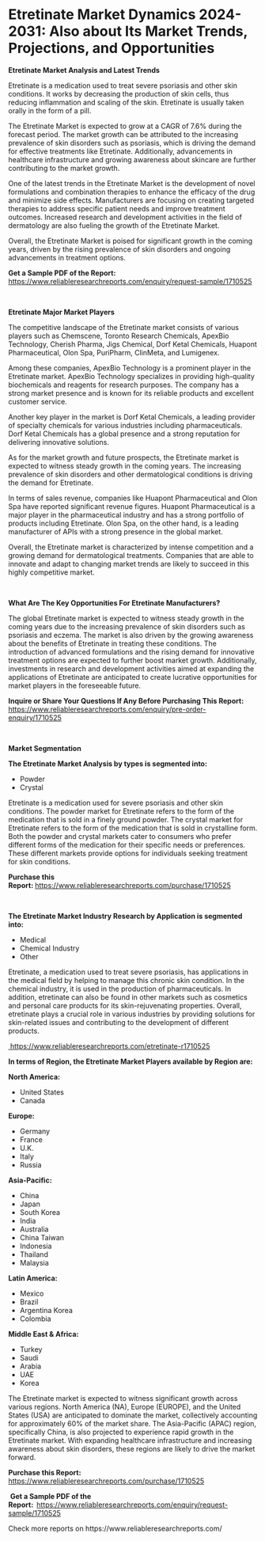 <p><h1>Etretinate Market Dynamics 2024-2031: Also about Its Market Trends, Projections, and Opportunities</h1></p><p><strong>Etretinate Market Analysis and Latest Trends</strong></p>
<p><p>Etretinate is a medication used to treat severe psoriasis and other skin conditions. It works by decreasing the production of skin cells, thus reducing inflammation and scaling of the skin. Etretinate is usually taken orally in the form of a pill.</p><p>The Etretinate Market is expected to grow at a CAGR of 7.6% during the forecast period. The market growth can be attributed to the increasing prevalence of skin disorders such as psoriasis, which is driving the demand for effective treatments like Etretinate. Additionally, advancements in healthcare infrastructure and growing awareness about skincare are further contributing to the market growth.</p><p>One of the latest trends in the Etretinate Market is the development of novel formulations and combination therapies to enhance the efficacy of the drug and minimize side effects. Manufacturers are focusing on creating targeted therapies to address specific patient needs and improve treatment outcomes. Increased research and development activities in the field of dermatology are also fueling the growth of the Etretinate Market.</p><p>Overall, the Etretinate Market is poised for significant growth in the coming years, driven by the rising prevalence of skin disorders and ongoing advancements in treatment options.</p></p>
<p><strong>Get a Sample PDF of the Report:&nbsp;</strong> <a href="https://www.reliableresearchreports.com/enquiry/request-sample/1710525">https://www.reliableresearchreports.com/enquiry/request-sample/1710525</a></p>
<p>&nbsp;</p>
<p><strong>Etretinate Major Market Players</strong></p>
<p><p>The competitive landscape of the Etretinate market consists of various players such as Chemscene, Toronto Research Chemicals, ApexBio Technology, Cherish Pharma, Jigs Chemical, Dorf Ketal Chemicals, Huapont Pharmaceutical, Olon Spa, PuriPharm, ClinMeta, and Lumigenex. </p><p>Among these companies, ApexBio Technology is a prominent player in the Etretinate market. ApexBio Technology specializes in providing high-quality biochemicals and reagents for research purposes. The company has a strong market presence and is known for its reliable products and excellent customer service. </p><p>Another key player in the market is Dorf Ketal Chemicals, a leading provider of specialty chemicals for various industries including pharmaceuticals. Dorf Ketal Chemicals has a global presence and a strong reputation for delivering innovative solutions. </p><p>As for the market growth and future prospects, the Etretinate market is expected to witness steady growth in the coming years. The increasing prevalence of skin disorders and other dermatological conditions is driving the demand for Etretinate. </p><p>In terms of sales revenue, companies like Huapont Pharmaceutical and Olon Spa have reported significant revenue figures. Huapont Pharmaceutical is a major player in the pharmaceutical industry and has a strong portfolio of products including Etretinate. Olon Spa, on the other hand, is a leading manufacturer of APIs with a strong presence in the global market. </p><p>Overall, the Etretinate market is characterized by intense competition and a growing demand for dermatological treatments. Companies that are able to innovate and adapt to changing market trends are likely to succeed in this highly competitive market.</p></p>
<p>&nbsp;</p>
<p><strong>What Are The Key Opportunities For Etretinate Manufacturers?</strong></p>
<p><p>The global Etretinate market is expected to witness steady growth in the coming years due to the increasing prevalence of skin disorders such as psoriasis and eczema. The market is also driven by the growing awareness about the benefits of Etretinate in treating these conditions. The introduction of advanced formulations and the rising demand for innovative treatment options are expected to further boost market growth. Additionally, investments in research and development activities aimed at expanding the applications of Etretinate are anticipated to create lucrative opportunities for market players in the foreseeable future.</p></p>
<p><strong>Inquire or Share Your Questions If Any Before Purchasing This Report:</strong> <a href="https://www.reliableresearchreports.com/enquiry/pre-order-enquiry/1710525">https://www.reliableresearchreports.com/enquiry/pre-order-enquiry/1710525</a></p>
<p>&nbsp;</p>
<p><strong>Market Segmentation</strong></p>
<p><strong>The Etretinate Market Analysis by types is segmented into:</strong></p>
<p><ul><li>Powder</li><li>Crystal</li></ul></p>
<p><p>Etretinate is a medication used for severe psoriasis and other skin conditions. The powder market for Etretinate refers to the form of the medication that is sold in a finely ground powder. The crystal market for Etretinate refers to the form of the medication that is sold in crystalline form. Both the powder and crystal markets cater to consumers who prefer different forms of the medication for their specific needs or preferences. These different markets provide options for individuals seeking treatment for skin conditions.</p></p>
<p><strong>Purchase this Report:&nbsp;</strong><a href="https://www.reliableresearchreports.com/purchase/1710525">https://www.reliableresearchreports.com/purchase/1710525</a></p>
<p>&nbsp;</p>
<p><strong>The Etretinate Market Industry Research by Application is segmented into:</strong></p>
<p><ul><li>Medical</li><li>Chemical Industry</li><li>Other</li></ul></p>
<p><p>Etretinate, a medication used to treat severe psoriasis, has applications in the medical field by helping to manage this chronic skin condition. In the chemical industry, it is used in the production of pharmaceuticals. In addition, etretinate can also be found in other markets such as cosmetics and personal care products for its skin-rejuvenating properties. Overall, etretinate plays a crucial role in various industries by providing solutions for skin-related issues and contributing to the development of different products.</p></p>
<p><a href="https://www.reliableresearchreports.com/etretinate-r1710525">&nbsp;https://www.reliableresearchreports.com/etretinate-r1710525</a></p>
<p><strong>In terms of Region, the Etretinate Market Players available by Region are:</strong></p>
<p>
    <p> <strong> North America: </strong>
        <ul>
            <li>United States</li>
            <li>Canada</li>
        </ul>
        </p> 
    <p> <strong> Europe: </strong>
        <ul>
            <li>Germany</li>
            <li>France</li>
            <li>U.K.</li>
            <li>Italy</li>
            <li>Russia</li>
        </ul>
        </p> 
    <p> <strong> Asia-Pacific: </strong>
        <ul>
            <li>China</li>
            <li>Japan</li>
            <li>South Korea</li>
            <li>India</li>
            <li>Australia</li>
            <li>China Taiwan</li>
            <li>Indonesia</li>
            <li>Thailand</li>
            <li>Malaysia</li>
        </ul>
        </p> 
    <p> <strong> Latin America: </strong>
        <ul>
            <li>Mexico</li>
            <li>Brazil</li>
            <li>Argentina Korea</li>
            <li>Colombia</li>
        </ul>
        </p> 
    <p> <strong> Middle East & Africa: </strong>
        <ul>
            <li>Turkey</li>
            <li>Saudi</li>
            <li>Arabia</li>
            <li>UAE</li>
            <li>Korea</li>
        </ul>
    </p>
    </p>
<p><p>The Etretinate market is expected to witness significant growth across various regions. North America (NA), Europe (EUROPE), and the United States (USA) are anticipated to dominate the market, collectively accounting for approximately 60% of the market share. The Asia-Pacific (APAC) region, specifically China, is also projected to experience rapid growth in the Etretinate market. With expanding healthcare infrastructure and increasing awareness about skin disorders, these regions are likely to drive the market forward.</p></p>
<p><strong>Purchase this Report: </strong><a href="https://www.reliableresearchreports.com/purchase/1710525">https://www.reliableresearchreports.com/purchase/1710525</a></p>
<p>&nbsp;<strong>Get a Sample PDF of the Report:&nbsp;&nbsp;</strong><a href="https://www.reliableresearchreports.com/enquiry/request-sample/1710525">https://www.reliableresearchreports.com/enquiry/request-sample/1710525</a></p>
<p><strong></strong></p>
<p>Check more reports on https://www.reliableresearchreports.com/</p>